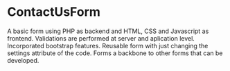 # ContactUsForm
A basic form using PHP as backend and HTML, CSS and Javascript as frontend. Validations are performed at server and aplication level.
Incorporated bootstrap features. Reusable form with just changing the settings attribute of the code. Forms a backbone to other forms 
that can be developed.
